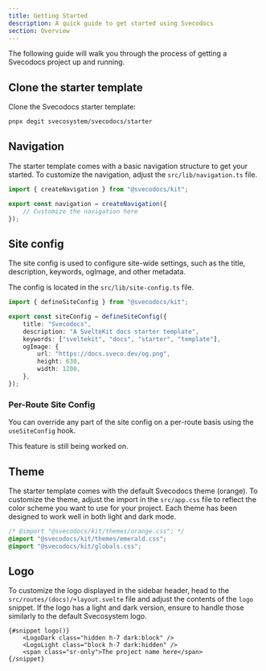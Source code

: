 ```yaml
---
title: Getting Started
description: A quick guide to get started using Svecodocs
section: Overview
---
```


<script>
	import { Callout } from "@svecodocs/kit";
</script>

The following guide will walk you through the process of getting a Svecodocs project up and running.

## Clone the starter template

Clone the Svecodocs starter template:

```bash
pnpx degit svecosystem/svecodocs/starter
```

## Navigation

The starter template comes with a basic navigation structure to get your started. To customize the navigation, adjust the `src/lib/navigation.ts` file.

```ts
import { createNavigation } from "@svecodocs/kit";

export const navigation = createNavigation({
	// Customize the navigation here
});
```

## Site config

The site config is used to configure site-wide settings, such as the title, description, keywords, ogImage, and other metadata.

The config is located in the `src/lib/site-config.ts` file.

```ts
import { defineSiteConfig } from "@svecodocs/kit";

export const siteConfig = defineSiteConfig({
	title: "Svecodocs",
	description: "A SvelteKit docs starter template",
	keywords: ["sveltekit", "docs", "starter", "template"],
	ogImage: {
		url: "https://docs.sveco.dev/og.png",
		height: 630,
		width: 1200,
	},
});
```

### Per-Route Site Config

You can override any part of the site config on a per-route basis using the `useSiteConfig` hook.

<Callout type="warning" title="Under Development">
This feature is still being worked on.
</Callout>

## Theme

The starter template comes with the default Svecodocs theme (orange). To customize the theme, adjust the import in the `src/app.css` file to reflect the color scheme you want to use for your project. Each theme has been designed to work well in both light and dark mode.

```css {1-2}
/* @import "@svecodocs/kit/themes/orange.css"; */
@import "@svecodocs/kit/themes/emerald.css";
@import "@svecodocs/kit/globals.css";
```

## Logo

To customize the logo displayed in the sidebar header, head to the `src/routes/(docs)/+layout.svelte` file and adjust the contents of the `logo` snippet. If the logo has a light and dark version, ensure to handle those similarly to the default Svecosystem logo.

```svelte title="src/routes/(docs)/+layout.svelte"
{#snippet logo()}
	<LogoDark class="hidden h-7 dark:block" />
	<LogoLight class="block h-7 dark:hidden" />
	<span class="sr-only">The project name here</span>
{/snippet}
```
